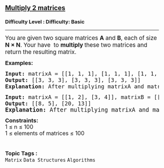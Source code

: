 <h2><a href="https://www.geeksforgeeks.org/problems/multiply-2-matrices4144/1?page=1&category=Matrix&difficulty=Basic&sortBy=submissions">Multiply 2 matrices</a></h2><h3>Difficulty Level : Difficulty: Basic</h3><hr><div class="problems_problem_content__Xm_eO"><p><span style="font-size: 14pt;">You are given two square matrices <strong data-start="177" data-end="182">A</strong> and <strong data-start="187" data-end="192">B</strong>, each of size <strong data-start="207" data-end="216">N × N</strong>. Your have&nbsp; to <strong data-start="236" data-end="267">multiply </strong>these two matrices and return the resulting matrix.</span></p>
<p><span style="font-size: 18px;"><strong>Examples:</strong></span></p>
<pre><span style="font-size: 18px;"><strong>Input: </strong>matrixA = [[1, 1, 1], [1, 1, 1], [1, 1, 1]] matrixB = [[1, 1, 1], [1, 1, 1], [1, 1, 1]]
<strong>Output: </strong>[[3, 3, 3], [3, 3, 3], [3, 3, 3]]<br><strong>Explanation: </strong>After multiplying matrixA and matrixB we get the resulting matrix </span><span style="font-size: 14pt;">equal to</span> <span style="font-size: 18px; font-family: -apple-system, BlinkMacSystemFont, 'Segoe UI', Roboto, Oxygen, Ubuntu, Cantarell, 'Open Sans', 'Helvetica Neue', sans-serif;">[[3, 3, 3], [3, 3, 3], [3, 3, 3]].</span></pre>
<pre><span style="font-size: 18px;"><strong>Input: </strong>matrixA = [[1, 2], [3, 4]], matrixB = [[4, 3], [2, 1]]
<strong>Output: </strong>[[8, 5], [20, 13]]<br></span><span style="font-size: 14pt;"><strong>Explanation: </strong>After multiplying matrixA and matrixB we get the resulting matrix equal to <span style="color: #000000;">[[8, 5], [20, 13]]</span></span></pre>
<p><span style="font-size: 18px;"><strong>Constraints:</strong><br>1 ≤ n ≤ 100<br>1 ≤ elements of matrices ≤ 100</span></p></div><br><p><span style=font-size:18px><strong>Topic Tags : </strong><br><code>Matrix</code>&nbsp;<code>Data Structures</code>&nbsp;<code>Algorithms</code>&nbsp;
